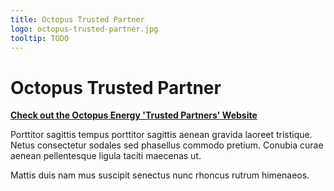 ```yaml
---
title: Octopus Trusted Partner
logo: octopus-trusted-partner.jpg
tooltip: TODO
---
```


# Octopus Trusted Partner

[**Check out the Octopus Energy 'Trusted Partners' Website**](https://octopus.energy/Octopus-Trusted-Partners/)

Porttitor sagittis tempus porttitor sagittis aenean gravida laoreet tristique. Netus consectetur sodales sed phasellus commodo pretium. Conubia curae aenean pellentesque ligula taciti maecenas ut.

Mattis duis nam mus suscipit senectus nunc rhoncus rutrum himenaeos.
